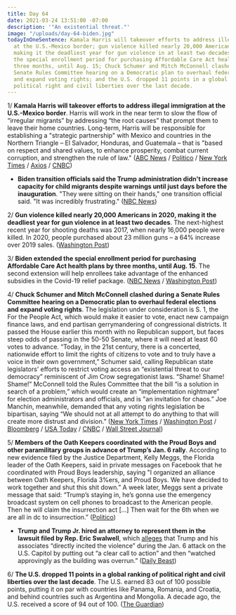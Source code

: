 ```yaml
---
title: Day 64
date: 2021-03-24 13:51:00 -07:00
description: '"An existential threat."'
image: "/uploads/day-64-biden.jpg"
todayInOneSentence: Kamala Harris will takeover efforts to address illegal immigration
  at the U.S.-Mexico border; gun violence killed nearly 20,000 Americans in 2020,
  making it the deadliest year for gun violence in at least two decades; Biden extended
  the special enrollment period for purchasing Affordable Care Act health plans by
  three months, until Aug. 15; Chuck Schumer and Mitch McConnell clashed during a
  Senate Rules Committee hearing on a Democratic plan to overhaul federal elections
  and expand voting rights; and the U.S. dropped 11 points in a global ranking of
  political right and civil liberties over the last decade.
---
```


1/ **Kamala Harris will takeover efforts to address illegal immigration at the U.S.-Mexico border**. Harris will work in the near term to slow the flow of “irregular migrants” by addressing “the root causes” that prompt them to leave their home countries. Long-term, Harris will be responsible for establishing a "strategic partnership" with Mexico and countries in the Northern Triangle – El Salvador, Honduras, and Guatemala – that is "based on respect and shared values, to enhance prosperity, combat current corruption, and strengthen the rule of law." ([ABC News](https://abcnews.go.com/Politics/biden-taps-harris-stem-migration-flow-central-america/story?id=76657373) / [Politico](https://www.politico.com/news/2021/03/24/kamala-harris-immigration-border-surge-477810) / [New York Times](https://www.nytimes.com/2021/03/24/us/politics/harris-immigration-central-america.html) / [Axios](https://www.axios.com/biden-harris-border-crisis-d749a52a-2de3-4cc4-aaca-6a7dbc9df25a.html) / [CNBC](https://www.cnbc.com/2021/03/24/vice-president-harris-to-oversee-effort-to-resolve-problems-at-us-mexico-border.html))

* **Biden transition officials said the Trump administration didn't increase capacity for child migrants despite warnings until just days before the inauguration**. "They were sitting on their hands," one transition official said. "It was incredibly frustrating." ([NBC News](https://www.nbcnews.com/politics/immigration/sitting-their-hands-biden-transition-officials-say-trump-officials-delayed-n1261934))

2/ **Gun violence killed nearly 20,000 Americans in 2020, making it the deadliest year for gun violence in at least two decades**. The next-highest recent year for shooting deaths was 2017, when nearly 16,000 people were killed. In 2020, people purchased about 23 million guns – a 64% increase over 2019 sales. ([Washington Post](https://www.washingtonpost.com/nation/2021/03/23/2020-shootings/))

3/ **Biden extended the special enrollment period for purchasing Affordable Care Act health plans by three months, until Aug. 15**. The second extension will help enrollees take advantage of the enhanced subsidies in the Covid-19 relief package. ([NBC News](https://www.nbcnews.com/politics/white-house/biden-announces-second-extension-obamacare-enrollment-window-n1261877) / [Washington Post](https://www.washingtonpost.com/health/biden-lengthens-affordable-care-act-insurance-sign-ups-until-mid-august/2021/03/23/ac8bb0ac-8bf6-11eb-9423-04079921c915_story.html?itid=lk_fullstory))

4/ **Chuck Schumer and Mitch McConnell clashed during a Senate Rules Committee hearing on a Democratic plan to overhaul federal elections and expand voting rights**. The legislation under consideration is S. 1, the For the People Act, which would make it easier to vote, enact new campaign finance laws, and end partisan gerrymandering of congressional districts. It passed the House earlier this month with no Republican support, but faces steep odds of passing in the 50-50 Senate, where it will need at least 60 votes to advance. “Today, in the 21st century, there is a concerted, nationwide effort to limit the rights of citizens to vote and to truly have a voice in their own government,” Schumer said, calling  Republican state legislators’ efforts to restrict voting access an “existential threat to our democracy” reminiscent of Jim Crow segregationist laws. “Shame! Shame! Shame!” McConnell told the Rules Committee that the bill “is a solution in search of a problem,” which would create an “implementation nightmare” for election administrators and officials, and is "an invitation for chaos.” Joe Manchin, meanwhile, demanded that any voting rights legislation be bipartisan, saying “We should not at all attempt to do anything to that will create more distrust and division.”  ([New York Times](https://www.nytimes.com/2021/03/24/us/politics/voting-rights-senate.html) / [Washington Post](https://www.washingtonpost.com/politics/2021/03/24/joe-biden-live-updates/#link-EGLHZY42HNBMTNPGBEA5Q3P6UY) / [Bloomberg](https://www.bloomberg.com/news/articles/2021-03-24/manchin-says-any-overhaul-of-voting-rights-must-have-gop-support?srnd=politics-vp&sref=MIBMEEoj) / [USA Today](https://www.usatoday.com/story/news/politics/2021/03/24/people-act-voting-rights-bill-creates-clash-senate/6980075002/) / [CNBC](https://www.cnbc.com/2021/03/24/schumer-and-mcconnell-clash-over-election-reform-as-democrats-push-voting-rights.html) / [Wall Street Journal](https://www.wsj.com/articles/senate-lawmakers-set-to-spar-over-voting-rights-bill-11616590001?mod=djemalertNEWS))

5/ **Members of the Oath Keepers coordinated with the Proud Boys and other paramilitary groups in advance of Trump’s Jan. 6 rally**. According to new evidence filed by the Justice Department, Kelly Meggs, the Florida leader of the Oath Keepers, said in private messages on Facebook that he coordinated with Proud Boys leadership, saying "I organized an alliance between Oath Keepers, Florida 3%ers, and Proud Boys. We have decided to work together and shut this shit down.” A week later, Meggs sent a private message that said: “Trump’s staying in, he’s gonna use the emergency broadcast system on cell phones to broadcast to the American people. Then he will claim the insurrection act \[...\] Then wait for the 6th when we are all in dc to insurrection.” ([Politico](https://www.politico.com/news/2021/03/24/oath-keepers-proud-boys-alliance-capitol-riot-477741))

* **Trump and Trump Jr. hired an attorney to represent them in the lawsuit filed by Rep. Eric Swalwell**, which [alleges](https://whatthefuckjusthappenedtoday.com/2021/03/05/day-45/#7-former-house-impeachment-manager-e) that Trump and his associates “directly incited the violence” during the Jan. 6 attack on the U.S. Capitol by putting out “a clear call to action” and then “watched approvingly as the building was overrun.” ([Daily Beast](https://www.thedailybeast.com/donald-trump-donald-trump-jr-hire-attorney-jesse-binnall-to-fight-eric-swalwells-jan-6-riot-lawsuit))

6/ **The U.S. dropped 11 points in a global ranking of political right and civil liberties over the last decade**. The U.S. earned 83 out of 100 possible points, putting it on par with countries like Panama, Romania, and Croatia, and behind countries such as Argentina and Mongolia. A decade ago, the U.S. received a score of 94 out of 100. ([The Guardian](https://www.theguardian.com/us-news/2021/mar/24/us-world-democracy-rankings-freedom-house-new-low))